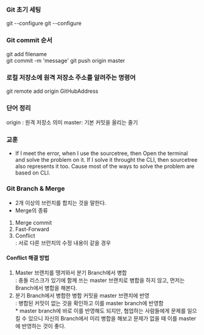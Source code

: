 ### Git 초기 세팅
git --configure 
git --configure

### Git commit 순서
git add filename  
git commit -m 'message'
git push origin master


### 로컬 저장소에 원격 저장소 주소를 알려주는 명령어
git remote add origin GitHubAddress

### 단어 정리
origin : 원격 저장소 의미
master: 기본 커밋을 올리는 줄기

### 교훈
* If I meet the error, when I use the sourcetree, then Open the terminal and solve the problem on it. If I solve it throught the CLI, then sourcetree also represents it too. Cause most of the ways to solve the problem are based on CLI.

### Git Branch & Merge
* 2개 이상의 브런치를 합치는 것을 말한다. 
* Merge의 종류
1. Merge commit
2. Fast-Forward
3. Conflict  
: 서로 다른 브런치의 수정 내용이 같을 경우

#### Conflict 해결 방법
1. Master 브랜치를 땡겨와서 분기 Branch에서 병합  
:  충돌 리스크가 있기에 함께 쓰는 master 브랜치로 병합을 하지 않고, 먼저는 Branch에서 병합을 해본다.
2. 분기 Branch에서 병합한 병합 커밋을 master 브랜치에 반영  
: 병합된 커밋이 없는 것을 확인하고 이를 master branch에 반영함  
\* master branch에 바로 이를 반영해도 되지만, 협업하는 사람들에게 문제를 일으킬 수 있으니 자신의 Branch에서 미리 병합을 해보고 문제가 없을 때 이를 master에 반영하는 것이 좋다.